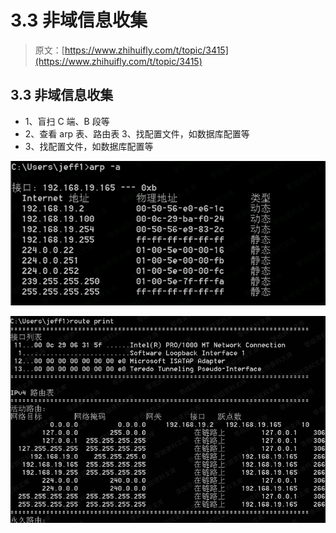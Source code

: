 # 3.3 非域信息收集

> 原文：[https://www.zhihuifly.com/t/topic/3415](https://www.zhihuifly.com/t/topic/3415)

## 3.3 非域信息收集

*   1、盲扫 C 端、B 段等
*   2、查看 arp 表、路由表 3、找配置文件，如数据库配置等
*   3、找配置文件，如数据库配置等

![image](img/3ec94caf39ad8bfbc1ef040422443ae6.png)

![image](img/f7fb313393ce3044d9deef285182fa1b.png)
